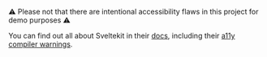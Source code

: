 ⚠️ Please not that there are intentional accessibility flaws in this project for demo purposes ⚠️

You can find out all about Sveltekit in their [docs](https://kit.svelte.dev/),  including their [a11y compiler warnings](https://kit.svelte.dev/docs/accessibility). 
